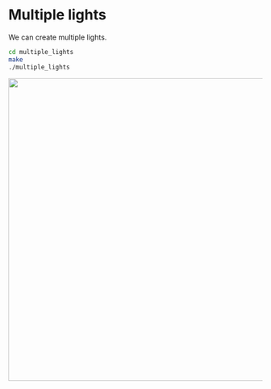 # Multiple lights
We can create multiple lights.

```bash
cd multiple_lights
make
./multiple_lights
```

<img src='images/multiple_lights.gif' width='600'>
